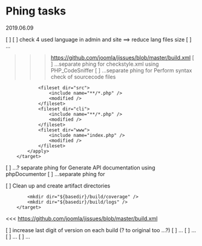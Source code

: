 # Phing tasks

2019.06.09

 [ ] 
 [ ] check 4 used language in admin and site ==> reduce lang files size
 [ ] ...
 
 >>> https://github.com/joomla/jissues/blob/master/build.xml
 [ ] ...separate phing for checkstyle.xml using PHP_CodeSniffer
 [ ] ...separate phing for   Perform syntax check of sourcecode files
		 <target name="lint" description="Perform syntax check of sourcecode files">
			<apply executable="php" failonerror="true">
				<arg value="-l" />

				<fileset dir="src">
					<include name="**/*.php" />
					<modified />
				</fileset>
				<fileset dir="cli">
					<include name="**/*.php" />
					<modified />
				</fileset>
				<fileset dir="www">
					<include name="index.php" />
					<modified />
				</fileset>
			</apply>
		</target>
 [ ] ...? separate phing for Generate API documentation using phpDocumentor
 [ ] ...separate phing for 
 
 [ ] Clean up and create artifact directories
		<target name="clean" description="Clean up and create artifact directories">
			<delete dir="${basedir}/build/coverage" />
			<delete dir="${basedir}/build/logs" />

			<mkdir dir="${basedir}/build/coverage" />
			<mkdir dir="${basedir}/build/logs" />
		</target>
<<< https://github.com/joomla/jissues/blob/master/build.xml

 [ ] increase last digit of version on each build (? to original too ...?)
 [ ] ...
 [ ] ...
 [ ] ...
 [ ] ...
